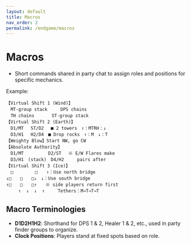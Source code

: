 ```yaml
---
layout: default
title: Macros
nav_order: 2
permalink: /endgame/macros
---
```


# Macros
- Short commands shared in party chat to assign roles and positions for specific mechanics. 

Example:

```
【Virtual Shift 1 (Wind)】
　MT-group stack　　　DPS chains
　TH chains　　　　ST-group stack
【Virtual Shift 2 (Earth)】
　D1/MT 　ST/D2 　■ 2 towers　↑：MTRH：↓
　D3/H1 　H2/D4　■ Drop rocks　↑：M　↓：T
【Weighty Blow】Start NW, go CW
【Absolute Authority】
　D1/MT　　　　　 D2/ST 　※ E/W Flares make
　D3/H1　(stack)　D4/H2　　　pairs after
【Virtual Shift 3 (Ice)】
　□　　　　　□　　↑：Use north bridge
↓□　　□　　□↓　↓：Use south bridge
↑□　　□　　□↑　　※ side players return first
　   ↑  ↓  ↓  ↑　　　Tethers：M→T→T→T
```

## Macro Terminologies

- **D1D2H1H2**: Shorthand for DPS 1 & 2, Healer 1 & 2, etc., used in party finder groups to organize.
- **Clock Positions**: Players stand at fixed spots based on role.